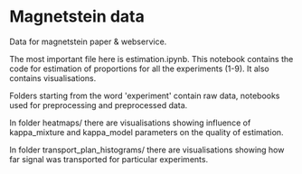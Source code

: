 # Magnetstein data
Data for magnetstein paper &amp; webservice.

The most important file here is estimation.ipynb. This notebook contains the code for estimation of proportions for all the experiments (1-9). It also contains visualisations.

Folders starting from the word 'experiment' contain raw data, notebooks used for preprocessing and preprocessed data.

In folder heatmaps/ there are visualisations showing influence of kappa_mixture and kappa_model parameters on the quality of estimation.

In folder transport_plan_histograms/ there are visualisations showing how far signal was transported for particular experiments.
